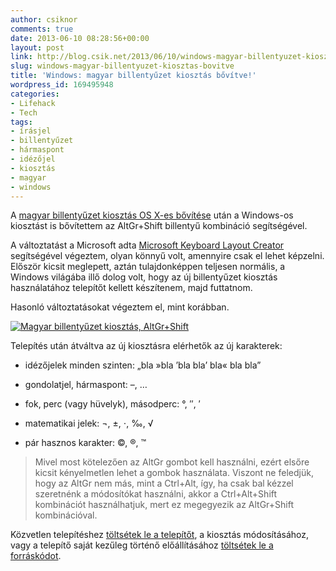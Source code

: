 ```yaml
---
author: csiknor
comments: true
date: 2013-06-10 08:28:56+00:00
layout: post
link: http://blog.csik.net/2013/06/10/windows-magyar-billentyuzet-kiosztas-bovitve/
slug: windows-magyar-billentyuzet-kiosztas-bovitve
title: 'Windows: magyar billentyűzet kiosztás bővítve!'
wordpress_id: 169495948
categories:
- Lifehack
- Tech
tags:
- írásjel
- billentyűzet
- hármaspont
- idézőjel
- kiosztás
- magyar
- windows
---
```


A [magyar billentyűzet kiosztás OS X-es bővítése](http://blog.csik.net/2013/06/07/mac-os-x-magyar-billentyuzet-kiosztas-windows-alapokon-bovitve/) után a Windows-os kiosztást is bővítettem az AltGr+Shift billentyű kombináció segítségével.

A változtatást a Microsoft adta [Microsoft Keyboard Layout Creator](http://msdn.microsoft.com/en-us/goglobal/bb964665.aspx) segítségével végeztem, olyan könnyű volt, amennyire csak el lehet képzelni. Először kicsit meglepett, aztán tulajdonképpen teljesen normális, a Windows világába illő dolog volt, hogy az új billentyűzet kiosztás használatához telepítőt kellett készítenem, majd futtatnom.

Hasonló változtatásokat végeztem el, mint korábban.

[![Magyar billentyűzet kiosztás, AltGr+Shift]({{site.baseurl}}/images/magyar_bshftaltgr-w=580.jpg)]({{site.baseurl}}/images/magyar_bshftaltgr.jpg)

Telepítés után átváltva az új kiosztásra elérhetők az új karakterek:



	
  * idézőjelek minden szinten: „bla »bla ’bla bla’ bla« bla bla”

	
  * gondolatjel, hármaspont: –, …

	
  * fok, perc (vagy hüvelyk), másodperc: °, ″, ′

	
  * matematikai jelek: ¬, ±, ⋅, ‰, √

	
  * pár hasznos karakter: ©, ®, ™




<blockquote>Mivel most kötelezően az AltGr gombot kell használni, ezért elsőre kicsit kényelmetlen lehet a gombok használata. Viszont ne feledjük, hogy az AltGr nem más, mint a Ctrl+Alt, így, ha csak bal kézzel szeretnénk a módosítókat használni, akkor a Ctrl+Alt+Shift kombinációt használhatjuk, mert ez megegyezik az AltGr+Shift kombinációval.</blockquote>


Közvetlen telepítéshez [töltsétek le a telepítőt](https://dl.dropboxusercontent.com/u/430331/magyar_b.zip), a kiosztás módosításához, vagy a telepítő saját kezűleg történő előállításához [töltsétek le a forráskódot](https://dl.dropboxusercontent.com/u/430331/magyar_b.klc).
